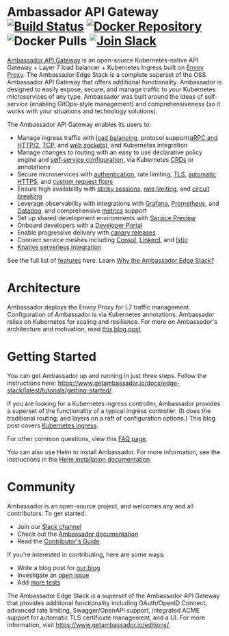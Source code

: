 Ambassador API Gateway [![Build Status][build-status]][build-pages] [![Docker Repository][docker-latest]][docker-repo] ![Docker Pulls][docker-pulls] [![Join Slack][slack-join]][slack-url]
==========

[build-pages]:   https://travis-ci.org/datawire/ambassador
[build-status]:  https://travis-ci.org/datawire/ambassador.png?branch=master
[docker-repo]:   https://hub.docker.com/repository/docker/datawire/ambassador
[docker-latest]: https://img.shields.io/docker/v/datawire/ambassador?sort=semver
[docker-pulls]:  https://img.shields.io/docker/pulls/datawire/ambassador
[slack-url]:     https://d6e.co/slack
[slack-join]:    https://img.shields.io/badge/slack-join-orange.svg


[Ambassador API Gateway](https://www.getambassador.io) is an open-source Kubernetes-native API Gateway + Layer 7 load balancer + Kubernetes Ingress built on [Envoy Proxy](https://www.envoyproxy.io). The Ambassador Edge Stack is a complete superset of the OSS Ambassador API Gateway that offers additional functionality. Ambassador is designed to easily expose, secure, and manage traffic to your Kubernetes microservices of any type. Ambassador was built around the ideas of self-service (enabling GitOps-style management) and comprehensiveness (so it works with your situations and technology solutions). 

The Ambassador API Gateway enables its users to:

* Manage ingress traffic with [load balancing](https://www.getambassador.io/docs/edge-stack/latest/topics/running/load-balancer/#load-balancing-in-ambassador-edge-stack), protocol support([gRPC and HTTP/2](https://www.getambassador.io/docs/edge-stack/latest/howtos/grpc/), [TCP](https://www.getambassador.io/docs/edge-stack/latest/topics/using/tcpmappings/), and [web sockets](https://www.getambassador.io/docs/edge-stack/latest/topics/using/tcpmappings/)), and Kubernetes integration
* Manage changes to routing with an easy to use declarative policy engine and [self-service configuration](https://www.getambassador.io/docs/edge-stack/latest/topics/using/mappings/), via Kubernetes [CRDs](https://www.getambassador.io/docs/edge-stack/latest/topics/using/edge-policy-console/) or annotations 
* Secure microservices with [authentication](https://www.getambassador.io/docs/edge-stack/latest/topics/running/services/auth-service/), rate limiting, [TLS](https://www.getambassador.io/docs/edge-stack/latest/howtos/tls-termination/), [automatic HTTPS](https://www.getambassador.io/docs/edge-stack/latest/topics/running/host-crd/), and [custom request fiters](https://www.getambassador.io/docs/edge-stack/latest/howtos/filter-dev-guide/#developing-custom-filters-for-routing)
* Ensure high availability with [sticky sessions](https://www.getambassador.io/docs/edge-stack/latest/topics/running/load-balancer/#sticky-sessions--session-affinity), [rate limiting](https://www.getambassador.io/docs/edge-stack/latest/topics/running/services/rate-limit-service/), and [circuit breaking](https://www.getambassador.io/docs/edge-stack/latest/topics/using/circuit-breakers/)
* Leverage observability with integrations with [Grafana](https://www.getambassador.io/docs/edge-stack/latest/topics/running/statistics/#grafana), [Prometheus](https://www.getambassador.io/docs/edge-stack/latest/topics/running/statistics/#prometheus), and [Datadog](https://www.getambassador.io/docs/edge-stack/latest/topics/running/statistics/#datadog), and comprehensive [metrics](https://www.getambassador.io/docs/edge-stack/latest/topics/running/statistics/) support
* Set up shared development environments with [Service Preview](https://www.getambassador.io/docs/edge-stack/latest/topics/using/edgectl/)
* Onboard developers with a [Developer Portal](https://www.getambassador.io/docs/edge-stack/latest/topics/using/dev-portal/)
* Enable progressive delivery with [canary releases](https://www.getambassador.io/docs/edge-stack/latest/topics/using/canary/)
* Connect service meshes including [Consul](https://www.getambassador.io/docs/edge-stack/latest/howtos/consul/), [Linkerd](https://www.getambassador.io/docs/edge-stack/latest/howtos/linkerd2/), and [Istio](https://www.getambassador.io/docs/edge-stack/latest/howtos/istio/)
* [Knative serverless integration](https://www.getambassador.io/docs/edge-stack/latest/howtos/knative/)

See the full list of [features](https://www.getambassador.io/features/) here. Learn [Why the Ambassador Edge Stack?](https://www.getambassador.io/docs/edge-stack/latest/about/why-ambassador/#why-the-ambassador-edge-stack)


Architecture
============

Ambassador deploys the Envoy Proxy for L7 traffic management. Configuration of Ambassador is via Kubernetes annotations. Ambassador relies on Kubernetes for scaling and resilience. For more on Ambassador's architecture and motivation, read [this blog post](https://blog.getambassador.io/building-ambassador-an-open-source-api-gateway-on-kubernetes-and-envoy-ed01ed520844).

Getting Started
===============

You can get Ambassador up and running in just three steps. Follow the instructions here: https://www.getambassador.io/docs/edge-stack/latest/tutorials/getting-started/.


If you are looking for a Kubernetes ingress controller, Ambassador provides a superset of the functionality of a typical ingress controller. (It does the traditional routing, and layers on a raft of configuration options.) This blog post covers [Kubernetes ingress](https://blog.getambassador.io/kubernetes-ingress-nodeport-load-balancers-and-ingress-controllers-6e29f1c44f2d).

For other common questions, view this [FAQ page](https://www.getambassador.io/docs/edge-stack/latest/about/faq/).

You can also use Helm to install Ambassador. For more information, see the instructions in the [Helm installation documentation](https://www.getambassador.io/user-guide/helm).

Community
=========

Ambassador is an open-source project, and welcomes any and all contributors. To get started:

* Join our [Slack channel](https://d6e.co/slack)
* Check out the [Ambassador documentation](https://www.getambassador.io/docs/edge-stack/latest)
* Read the [Contributor's Guide](https://github.com/datawire/ambassador/blob/master/DEVELOPING.md). 

If you're interested in contributing, here are some ways:

* Write a blog post for [our blog](https://blog.getambassador.io)
* Investigate an [open issue](https://github.com/datawire/ambassador/issues)
* Add [more tests](https://github.com/datawire/ambassador/tree/master/ambassador/tests)

The Ambassador Edge Stack is a superset of the Ambassador API Gateway that provides additional functionality including OAuth/OpenID Connect, advanced rate limiting, Swagger/OpenAPI support, integrated ACME support for automatic TLS certificate management, and a UI. For more information, visit https://www.getambassador.io/editions/.
